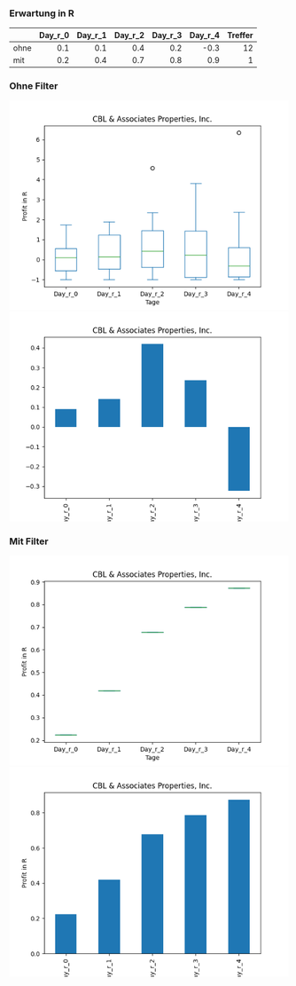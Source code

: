 ### Erwartung in R
|      |   Day_r_0 |   Day_r_1 |   Day_r_2 |   Day_r_3 |   Day_r_4 |   Treffer |
|:-----|----------:|----------:|----------:|----------:|----------:|----------:|
| ohne |       0.1 |       0.1 |       0.4 |       0.2 |      -0.3 |        12 |
| mit  |       0.2 |       0.4 |       0.7 |       0.8 |       0.9 |         1 |

### Ohne Filter
![image info](./data/CBL_box_all.png)
![image info](./data/CBL_median_all.png)

### Mit Filter
![image info](./data/CBL_box_filtered.png)
![image info](./data/CBL_median_filtered.png)